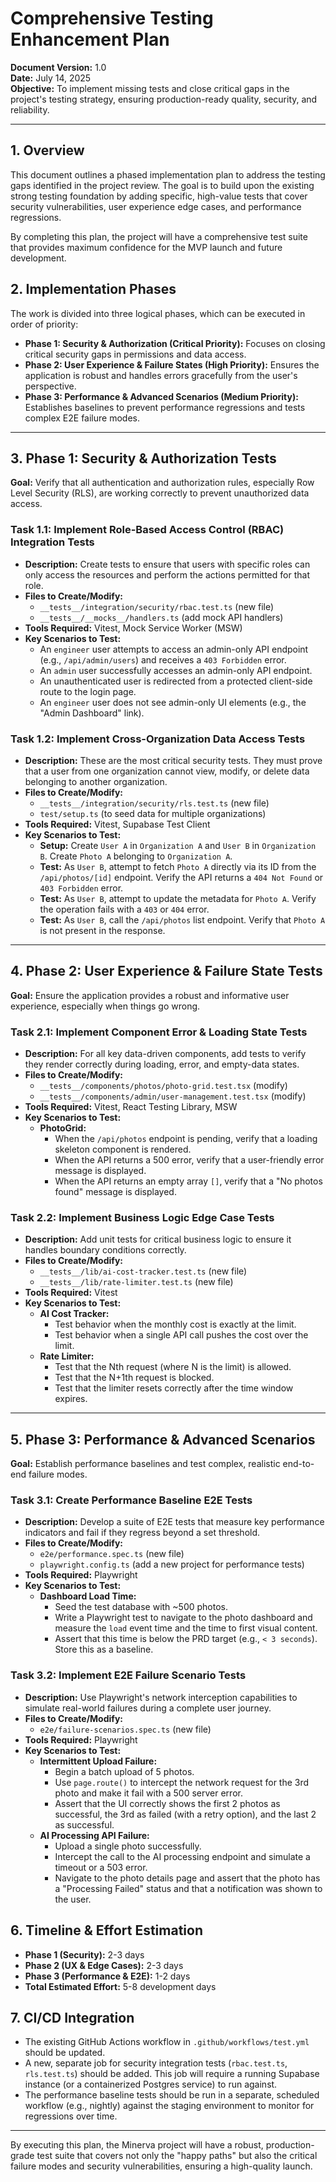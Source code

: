# Comprehensive Testing Enhancement Plan

**Document Version:** 1.0  
**Date:** July 14, 2025  
**Objective:** To implement missing tests and close critical gaps in the project's testing strategy, ensuring production-ready quality, security, and reliability.

---

## 1. Overview

This document outlines a phased implementation plan to address the testing gaps identified in the project review. The goal is to build upon the existing strong testing foundation by adding specific, high-value tests that cover security vulnerabilities, user experience edge cases, and performance regressions.

By completing this plan, the project will have a comprehensive test suite that provides maximum confidence for the MVP launch and future development.

## 2. Implementation Phases

The work is divided into three logical phases, which can be executed in order of priority:

*   **Phase 1: Security & Authorization (Critical Priority):** Focuses on closing critical security gaps in permissions and data access.
*   **Phase 2: User Experience & Failure States (High Priority):** Ensures the application is robust and handles errors gracefully from the user's perspective.
*   **Phase 3: Performance & Advanced Scenarios (Medium Priority):** Establishes baselines to prevent performance regressions and tests complex E2E failure modes.

---

## 3. Phase 1: Security & Authorization Tests

**Goal:** Verify that all authentication and authorization rules, especially Row Level Security (RLS), are working correctly to prevent unauthorized data access.

### Task 1.1: Implement Role-Based Access Control (RBAC) Integration Tests

*   **Description:** Create tests to ensure that users with specific roles can only access the resources and perform the actions permitted for that role.
*   **Files to Create/Modify:**
    *   `__tests__/integration/security/rbac.test.ts` (new file)
    *   `__tests__/__mocks__/handlers.ts` (add mock API handlers)
*   **Tools Required:** Vitest, Mock Service Worker (MSW)
*   **Key Scenarios to Test:**
    *   An `engineer` user attempts to access an admin-only API endpoint (e.g., `/api/admin/users`) and receives a `403 Forbidden` error.
    *   An `admin` user successfully accesses an admin-only API endpoint.
    *   An unauthenticated user is redirected from a protected client-side route to the login page.
    *   An `engineer` user does not see admin-only UI elements (e.g., the "Admin Dashboard" link).

### Task 1.2: Implement Cross-Organization Data Access Tests

*   **Description:** These are the most critical security tests. They must prove that a user from one organization cannot view, modify, or delete data belonging to another organization.
*   **Files to Create/Modify:**
    *   `__tests__/integration/security/rls.test.ts` (new file)
    *   `test/setup.ts` (to seed data for multiple organizations)
*   **Tools Required:** Vitest, Supabase Test Client
*   **Key Scenarios to Test:**
    *   **Setup:** Create `User A` in `Organization A` and `User B` in `Organization B`. Create `Photo A` belonging to `Organization A`.
    *   **Test:** As `User B`, attempt to fetch `Photo A` directly via its ID from the `/api/photos/[id]` endpoint. Verify the API returns a `404 Not Found` or `403 Forbidden` error.
    *   **Test:** As `User B`, attempt to update the metadata for `Photo A`. Verify the operation fails with a `403` or `404` error.
    *   **Test:** As `User B`, call the `/api/photos` list endpoint. Verify that `Photo A` is not present in the response.

---

## 4. Phase 2: User Experience & Failure State Tests

**Goal:** Ensure the application provides a robust and informative user experience, especially when things go wrong.

### Task 2.1: Implement Component Error & Loading State Tests

*   **Description:** For all key data-driven components, add tests to verify they render correctly during loading, error, and empty-data states.
*   **Files to Create/Modify:**
    *   `__tests__/components/photos/photo-grid.test.tsx` (modify)
    *   `__tests__/components/admin/user-management.test.tsx` (modify)
*   **Tools Required:** Vitest, React Testing Library, MSW
*   **Key Scenarios to Test:**
    *   **PhotoGrid:**
        *   When the `/api/photos` endpoint is pending, verify that a loading skeleton component is rendered.
        *   When the API returns a 500 error, verify that a user-friendly error message is displayed.
        *   When the API returns an empty array `[]`, verify that a "No photos found" message is displayed.

### Task 2.2: Implement Business Logic Edge Case Tests

*   **Description:** Add unit tests for critical business logic to ensure it handles boundary conditions correctly.
*   **Files to Create/Modify:**
    *   `__tests__/lib/ai-cost-tracker.test.ts` (new file)
    *   `__tests__/lib/rate-limiter.test.ts` (new file)
*   **Tools Required:** Vitest
*   **Key Scenarios to Test:**
    *   **AI Cost Tracker:**
        *   Test behavior when the monthly cost is exactly at the limit.
        *   Test behavior when a single API call pushes the cost over the limit.
    *   **Rate Limiter:**
        *   Test that the Nth request (where N is the limit) is allowed.
        *   Test that the N+1th request is blocked.
        *   Test that the limiter resets correctly after the time window expires.

---

## 5. Phase 3: Performance & Advanced Scenarios

**Goal:** Establish performance baselines and test complex, realistic end-to-end failure modes.

### Task 3.1: Create Performance Baseline E2E Tests

*   **Description:** Develop a suite of E2E tests that measure key performance indicators and fail if they regress beyond a set threshold.
*   **Files to Create/Modify:**
    *   `e2e/performance.spec.ts` (new file)
    *   `playwright.config.ts` (add a new project for performance tests)
*   **Tools Required:** Playwright
*   **Key Scenarios to Test:**
    *   **Dashboard Load Time:**
        *   Seed the test database with ~500 photos.
        *   Write a Playwright test to navigate to the photo dashboard and measure the `load` event time and the time to first visual content.
        *   Assert that this time is below the PRD target (e.g., `< 3 seconds`). Store this as a baseline.

### Task 3.2: Implement E2E Failure Scenario Tests

*   **Description:** Use Playwright's network interception capabilities to simulate real-world failures during a complete user journey.
*   **Files to Create/Modify:**
    *   `e2e/failure-scenarios.spec.ts` (new file)
*   **Tools Required:** Playwright
*   **Key Scenarios to Test:**
    *   **Intermittent Upload Failure:**
        *   Begin a batch upload of 5 photos.
        *   Use `page.route()` to intercept the network request for the 3rd photo and make it fail with a 500 server error.
        *   Assert that the UI correctly shows the first 2 photos as successful, the 3rd as failed (with a retry option), and the last 2 as successful.
    *   **AI Processing API Failure:**
        *   Upload a single photo successfully.
        *   Intercept the call to the AI processing endpoint and simulate a timeout or a 503 error.
        *   Navigate to the photo details page and assert that the photo has a "Processing Failed" status and that a notification was shown to the user.

## 6. Timeline & Effort Estimation

*   **Phase 1 (Security):** 2-3 days
*   **Phase 2 (UX & Edge Cases):** 2-3 days
*   **Phase 3 (Performance & E2E):** 1-2 days
*   **Total Estimated Effort:** 5-8 development days

## 7. CI/CD Integration

*   The existing GitHub Actions workflow in `.github/workflows/test.yml` should be updated.
*   A new, separate job for security integration tests (`rbac.test.ts`, `rls.test.ts`) should be added. This job will require a running Supabase instance (or a containerized Postgres service) to run against.
*   The performance baseline tests should be run in a separate, scheduled workflow (e.g., nightly) against the staging environment to monitor for regressions over time.

---

By executing this plan, the Minerva project will have a robust, production-grade test suite that covers not only the "happy paths" but also the critical failure modes and security vulnerabilities, ensuring a high-quality launch.
